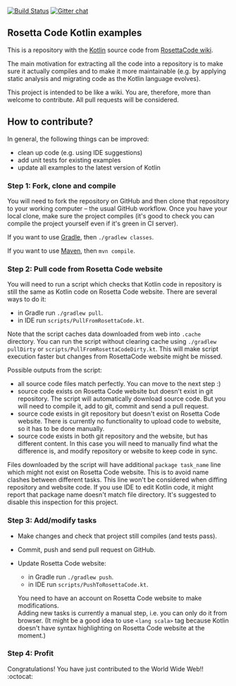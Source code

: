 
[![Build Status](https://travis-ci.org/dkandalov/rosettacode-kotlin.svg?branch=master)](https://travis-ci.org/dkandalov/rosettacode-kotlin)
[![Gitter chat](https://badges.gitter.im/rosetta-code-kotlin/chat.svg)](https://gitter.im/rosetta-code-kotlin/Lobby)

## Rosetta Code Kotlin examples

This is a repository with the [Kotlin](https://kotlinlang.org/) source code
from [RosettaCode wiki](http://rosettacode.org/wiki/Category:Kotlin).

The main motivation for extracting all the code into a repository is to make sure it actually compiles and
to make it more maintainable (e.g. by applying static analysis and migrating code as the Kotlin language
evolves).

This project is intended to be like a wiki.  You are, therefore, more than welcome to contribute.  All pull
requests will be considered.


## How to contribute?

In general, the following things can be improved:
 - clean up code (e.g. using IDE suggestions)
 - add unit tests for existing examples
 - update all examples to the latest version of Kotlin


### Step 1: Fork, clone and compile

You will need to fork the repository on GitHub and then clone that repository to your working computer – the
usual GitHub workflow. Once you have your local clone, make sure the project compiles 
(it's good to check you can compile the project yourself even if it's green in CI server).

If you want to use [Gradle](https://www.gradle.org), then `./gradlew classes`.

If you want to use [Maven](http://www.maven.org), then `mvn compile`.

### Step 2: Pull code from Rosetta Code website

You will need to run a script which checks that Kotlin code in repository 
is still the same as Kotlin code on Rosetta Code website. There are several ways to do it:
 - in Gradle run `./gradlew pull`.  
 - in IDE run `scripts/PullFromRosettaCode.kt`.

Note that the script caches data downloaded from web into `.cache` directory.
You can run the script without clearing cache using `./gradlew pullDirty` or `scripts/PullFromRosettaCodeDirty.kt`.
This will make script execution faster but changes from RosettaCode website might be missed.

Possible outputs from the script:
 - all source code files match perfectly. You can move to the next step :)
 - source code exists on Rosetta Code website but doesn't exist in git repository. The script will automatically download source code. But you will need to compile it, add to git, commit and send a pull request.
 - source code exists in git repository but doesn't exist on Rosetta Code website. There is currently no functionality to upload code to website, so it has to be done manually.
 - source code exists in both git repository and the website, but has different content. In this case you will need to manually find what the difference is, and modify repository or website to keep code in sync.

Files downloaded by the script will have additional `package task_name` line which might not exist on Rosetta Code website. 
This is to avoid name clashes between different tasks. This line won't be considered when diffing repository and website code.
If you use IDE to edit Kotlin code, it might report that package name doesn't match file directory. It's suggested to disable this inspection for this project. 


### Step 3: Add/modify tasks

- Make changes and check that project still compiles (and tests pass).
- Commit, push and send pull request on GitHub.
- Update Rosetta Code website:
    - in Gradle run `./gradlew push`.  
    - in IDE run `scripts/PushToRosettaCode.kt`.
  
  You need to have an account on Rosetta Code website to make modifications.    
  Adding new tasks is currently a manual step, i.e. you can only do it from browser.
  (It might be a good idea to use `<lang scala>` tag because Kotlin doesn't have syntax highlighting on Rosetta Code website at the moment.)


### Step 4: Profit

Congratulations! You have just contributed to the World Wide Web!! :octocat:
